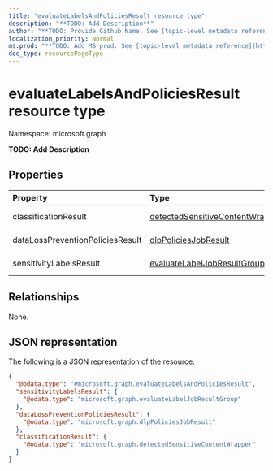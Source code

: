 ```yaml
---
title: "evaluateLabelsAndPoliciesResult resource type"
description: "**TODO: Add Description**"
author: "**TODO: Provide Github Name. See [topic-level metadata reference](https://msgo.azurewebsites.net/add/document/guidelines/metadata.html#topic-level-metadata)**"
localization_priority: Normal
ms.prod: "**TODO: Add MS prod. See [topic-level metadata reference](https://msgo.azurewebsites.net/add/document/guidelines/metadata.html#topic-level-metadata)**"
doc_type: resourcePageType
---
```


# evaluateLabelsAndPoliciesResult resource type


Namespace: microsoft.graph

**TODO: Add Description**

## Properties
|Property|Type|Description|
|:---|:---|:---|
|classificationResult|[detectedSensitiveContentWrapper](../resources/detectedsensitivecontentwrapper.md)|**TODO: Add Description**|
|dataLossPreventionPoliciesResult|[dlpPoliciesJobResult](../resources/dlppoliciesjobresult.md)|**TODO: Add Description**|
|sensitivityLabelsResult|[evaluateLabelJobResultGroup](../resources/evaluatelabeljobresultgroup.md)|**TODO: Add Description**|

## Relationships
None.

## JSON representation
The following is a JSON representation of the resource.
<!-- {
  "blockType": "resource",
  "@odata.type": "microsoft.graph.evaluateLabelsAndPoliciesResult"
}
-->
``` json
{
  "@odata.type": "#microsoft.graph.evaluateLabelsAndPoliciesResult",
  "sensitivityLabelsResult": {
    "@odata.type": "microsoft.graph.evaluateLabelJobResultGroup"
  },
  "dataLossPreventionPoliciesResult": {
    "@odata.type": "microsoft.graph.dlpPoliciesJobResult"
  },
  "classificationResult": {
    "@odata.type": "microsoft.graph.detectedSensitiveContentWrapper"
  }
}
```

